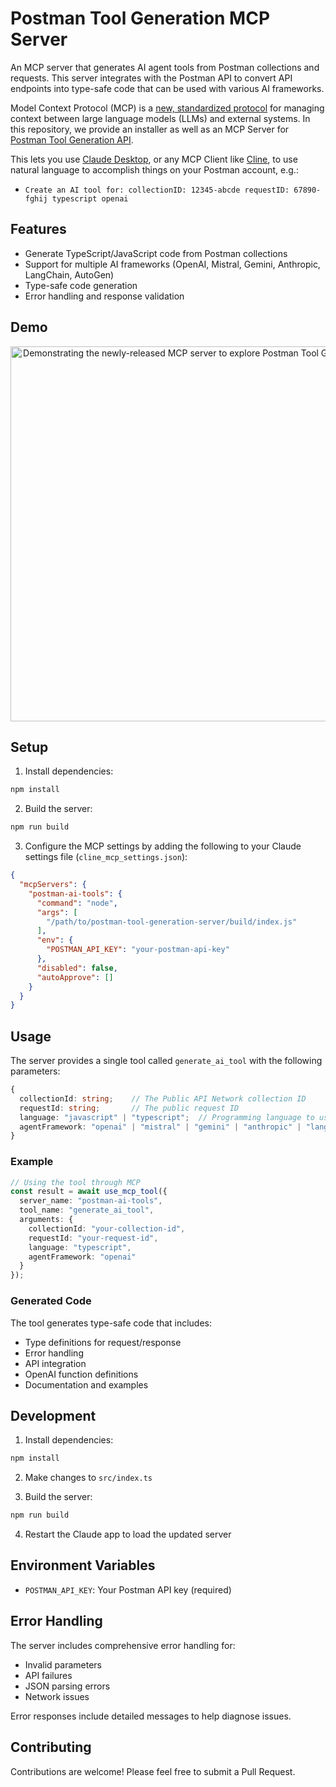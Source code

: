 # Postman Tool Generation MCP Server

An MCP server that generates AI agent tools from Postman collections and requests. This server integrates with the Postman API to convert API endpoints into type-safe code that can be used with various AI frameworks.

Model Context Protocol (MCP) is a [new, standardized protocol](https://modelcontextprotocol.io/introduction) for managing context between large language models (LLMs) and external systems. In this repository, we provide an installer as well as an MCP Server for [Postman Tool Generation API](https://api.getpostman.com/postbot/generations/tool).

This lets you use [Claude Desktop](https://claude.ai/download), or any MCP Client like [Cline](https://github.com/cline/cline), to use natural language to accomplish things on your Postman account, e.g.:

* `Create an AI tool for:
collectionID: 12345-abcde
requestID: 67890-fghij
typescript
openai`

## Features

- Generate TypeScript/JavaScript code from Postman collections
- Support for multiple AI frameworks (OpenAI, Mistral, Gemini, Anthropic, LangChain, AutoGen)
- Type-safe code generation
- Error handling and response validation

## Demo

<div align="center">
  <a href="https://youtu.be/G1O9ECYRk1M" alt="Demonstrating the newly-released MCP server to explore Postman Tool Generation API">
    <img src="https://img.youtube.com/vi/G1O9ECYRk1M/maxresdefault.jpg" alt="Demonstrating the newly-released MCP server to explore Postman Tool Generation API" width="600"/>
  </a>
</div>

## Setup

1. Install dependencies:
```bash
npm install
```

2. Build the server:
```bash
npm run build
```

3. Configure the MCP settings by adding the following to your Claude settings file (`cline_mcp_settings.json`):
```json
{
  "mcpServers": {
    "postman-ai-tools": {
      "command": "node",
      "args": [
        "/path/to/postman-tool-generation-server/build/index.js"
      ],
      "env": {
        "POSTMAN_API_KEY": "your-postman-api-key"
      },
      "disabled": false,
      "autoApprove": []
    }
  }
}
```

## Usage

The server provides a single tool called `generate_ai_tool` with the following parameters:

```typescript
{
  collectionId: string;    // The Public API Network collection ID
  requestId: string;       // The public request ID
  language: "javascript" | "typescript";  // Programming language to use
  agentFramework: "openai" | "mistral" | "gemini" | "anthropic" | "langchain" | "autogen";  // AI framework
}
```

### Example

```typescript
// Using the tool through MCP
const result = await use_mcp_tool({
  server_name: "postman-ai-tools",
  tool_name: "generate_ai_tool",
  arguments: {
    collectionId: "your-collection-id",
    requestId: "your-request-id",
    language: "typescript",
    agentFramework: "openai"
  }
});
```

### Generated Code

The tool generates type-safe code that includes:

- Type definitions for request/response
- Error handling
- API integration
- OpenAI function definitions
- Documentation and examples

## Development

1. Install dependencies:
```bash
npm install
```

2. Make changes to `src/index.ts`

3. Build the server:
```bash
npm run build
```

4. Restart the Claude app to load the updated server

## Environment Variables

- `POSTMAN_API_KEY`: Your Postman API key (required)

## Error Handling

The server includes comprehensive error handling for:
- Invalid parameters
- API failures
- JSON parsing errors
- Network issues

Error responses include detailed messages to help diagnose issues.

## Contributing

Contributions are welcome! Please feel free to submit a Pull Request.